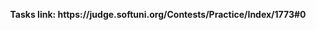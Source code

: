 <p align="center">
  <b>Tasks link: https://judge.softuni.org/Contests/Practice/Index/1773#0</b><br>
</p>
